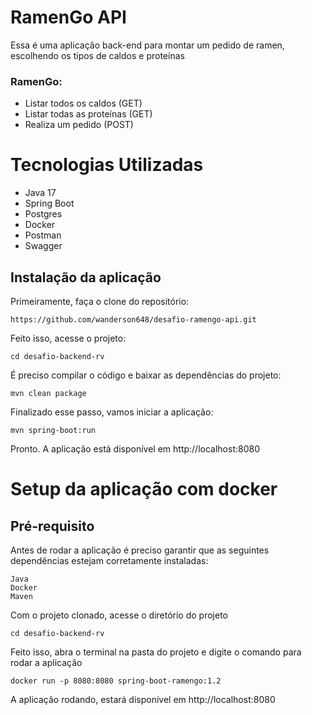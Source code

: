 # RamenGo API

Essa é uma aplicação back-end para montar um pedido de ramen, escolhendo os tipos de caldos e proteínas

### RamenGo:
  -  Listar todos os caldos (GET)
  -  Listar todas as proteínas (GET)
  -  Realiza um pedido (POST)


# Tecnologias Utilizadas
  
  - Java 17
  - Spring Boot
  - Postgres
  - Docker
  - Postman
  - Swagger
## Instalação da aplicação

 Primeiramente, faça o clone do repositório:
  ```
  https://github.com/wanderson648/desafio-ramengo-api.git
  ```
Feito isso, acesse o projeto:
```
cd desafio-backend-rv
```
É preciso compilar o código e baixar as dependências do projeto:
```
mvn clean package
```
Finalizado esse passo, vamos iniciar a aplicação:
```
mvn spring-boot:run
```
Pronto. A aplicação está disponível em  http://localhost:8080

# Setup da aplicação com docker

## Pré-requisito

Antes de rodar a aplicação é preciso garantir que as seguintes dependências estejam corretamente instaladas:
```
Java 
Docker 
Maven 
```
Com o projeto clonado, acesse o diretório do projeto

```
cd desafio-backend-rv
```

Feito isso, abra o terminal na pasta do projeto e digite o comando para rodar a aplicação
```
docker run -p 8080:8080 spring-boot-ramengo:1.2
```
A aplicação rodando, estará disponível em http://localhost:8080
